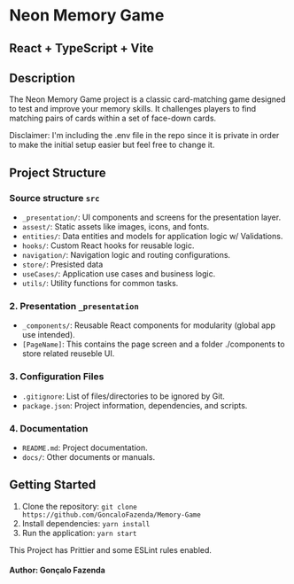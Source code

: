 # Neon Memory Game

## React + TypeScript + Vite

## Description

The Neon Memory Game project is a classic card-matching game designed to test and improve your memory skills. It challenges players to find matching pairs of cards within a set of face-down cards.

Disclaimer: I'm including the .env file in the repo since it is private in order to make the initial setup easier but feel free to change it.

## Project Structure

### Source structure `src`

-   `_presentation/`: UI components and screens for the presentation layer.
-   `assest/`: Static assets like images, icons, and fonts.
-   `entities/`: Data entities and models for application logic w/ Validations.
-   `hooks/`: Custom React hooks for reusable logic.
-   `navigation/`: Navigation logic and routing configurations.
-   `store/`: Presisted data
-   `useCases/`: Application use cases and business logic.
-   `utils/`: Utility functions for common tasks.

### 2. Presentation `_presentation`

-   `_components/`: Reusable React components for modularity (global app use intended).
-   `[PageName]`: This contains the page screen and a folder ./components to store related reuseble UI.

### 3. Configuration Files

-   `.gitignore`: List of files/directories to be ignored by Git.
-   `package.json`: Project information, dependencies, and scripts.

### 4. Documentation

-   `README.md`: Project documentation.
-   `docs/`: Other documents or manuals.

## Getting Started

1. Clone the repository: `git clone https://github.com/GoncaloFazenda/Memory-Game`
2. Install dependencies: `yarn install`
3. Run the application: `yarn start`

This Project has Prittier and some ESLint rules enabled.

#### Author: Gonçalo Fazenda
